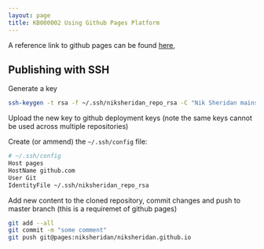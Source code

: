 ```yaml
---
layout: page
title: KB000002 Using Github Pages Platform
---
```


A reference link to github pages can be found [here](https://github.com/nicolas-van/bootstrap-4-github-pages),

## Publishing with SSH

Generate a key

```bash
ssh-keygen -t rsa -f ~/.ssh/niksheridan_repo_rsa -C "Nik Sheridan mainsite deploy key"
```

Upload the new key to github deployment keys (note the same keys cannot be used across multiple repositories)

Create (or ammend) the `~/.ssh/config` file:

```bash
# ~/.ssh/config
Host pages
HostName github.com
User Git
IdentityFile ~/.ssh/niksheridan_repo_rsa
```

Add new content to the cloned repository, commit changes and push to master branch (this is a requiremet of github pages)

```bash
git add --all
git commit -m "some comment"
git push git@pages:niksheridan/niksheridan.github.io
```